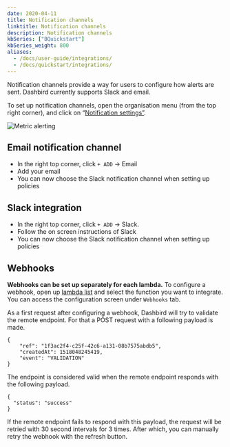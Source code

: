 ```yaml
---
date: 2020-04-11
title: Notification channels
linktitle: Notification channels
description: Notification channels
kbSeries: ["BQuickstart"]
kbSeries_weight: 800
aliases:
  - /docs/user-guide/integrations/
  - /docs/quickstart/integrations/
---
```


<p>Notification channels provide a way for users to configure how alerts are sent. Dashbird currently supports Slack and email.</p>

<p>To set up notification channels, open the organisation menu (from the top right corner), and click on “<a href="https://app.dashbird.io/client/notifications" target="_blank">Notification settings”</a>.</p>

<p><img src="/images/docs/notification-channels.png" alt="Metric alerting"></p>

<h2 id="email-notification-channel">Email notification channel</h2>

<ul>
<li>In the right top corner, click  <code>+ ADD</code> -&gt; Email</li>
<li>Add your email</li>
<li>You can now choose the Slack notification channel when setting up policies</li>
</ul>

<h2 id="slack-integration">Slack integration</h2>

<ul>
<li>In the right top corner, click  <code>+ ADD</code> -&gt; Slack.</li>
<li>Follow the on screen instructions of Slack</li>
<li>You can now choose the Slack notification channel when setting up policies</li>
</ul>

<h2 id="webhooks">Webhooks</h2>

<p><strong>Webhooks can be set up separately for each lambda.</strong> To configure a webhook, open up <a href="https://app.dashbird.io/lambdas" target="_blank">lambda list</a> and select the function you want to integrate. You can access the configuration screen under <code>Webhooks</code> tab.</p>

<p>As a first request after configuring a webhook, Dashbird will try to validate the remote endpoint. For that a POST request with a following payload is made.</p>

<pre><code>{
    "ref": "1f3ac2f4-c25f-42c6-a131-08b7575abdb5",
    "createdAt": 1518048245419,
    "event": "VALIDATION"
}
</code></pre>

<p>The endpoint is considered valid when the remote endpoint responds with the following payload.</p>

<pre><code>{
  "status": "success"
}
</code></pre>

<p>If the remote endpoint fails to respond with this payload, the request will be retried with 30 second intervals for 3 times. After which, you can manually retry the webhook with the refresh button.</p>
